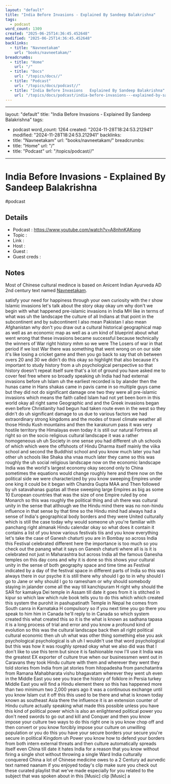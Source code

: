 ```yaml
---
layout: "default"
title: "India Before Invasions - Explained By Sandeep Balakrishna"
tags:
  - podcast
word_count: 1309
created: "2025-06-25T14:36:45.452648"
modified: "2025-06-25T14:36:45.452648"
backlinks:
  - title: "Navneetakam"
    url: "books/navneetakam/"
breadcrumbs:
  - title: "Home"
    url: "/"
  - title: "Docs"
    url: "/topics/docs//"
  - title: "Podcast"
    url: "/topics/docs/podcast//"
  - title: "India Before Invasions   Explained By Sandeep Balakrishna"
    url: "/topics/docs/podcast/india-before-invasions---explained-by-sandeep-balakrishna//"
---
```

---
layout: "default"
title: "India Before Invasions - Explained By Sandeep Balakrishna"
tags:
  - podcast
word_count: 1264
created: "2024-11-28T18:24:53.212941"
modified: "2024-11-28T18:24:53.212941"
backlinks:
  - title: "Navneetakam"
    url: "books/navneetakam/"
breadcrumbs:
  - title: "Home"
    url: "/"
  - title: "Podcast"
    url: "/topics/podcast//"
---
# India Before Invasions - Explained By Sandeep Balakrishna

#podcast

## Details

- Podcast     : https://www.youtube.com/watch?v=A8nhnKAKong
- Topic       :
- Link        :
- Host        :
- Guest       :
- Guest creds :

## Notes

Most of Chinese cultural medince is based on Anicent Indian Ayurveda AD 2nd century text named [Navneetakam](books/navneetakam/).


satisfy your need for happiness through your own curiosity with the r show Islamic invasions let's talk about the story okay okay um why don't we begin with what happened pre-islamic invasions in India MH like in terms of what was uh the landscape the culture of all Indians at that point in the subcontinent and by subcontinent I also mean Pakistan I also mean Afghanistan why don't you draw out a cultural historical geographical map as well as an economic map as well as a um kind of blueprint about what went wrong that these invasions became successful because technically the winners of War right history mhm so we were The Losers of war in that period if we lost War there was something that went wrong on on our side it's like losing a cricket game and then you go back to say that oh between overs 20 and 30 we didn't do this okay so highlight that also because it's important to study history from a uh psychological perspective so that history doesn't repeat itself sure that's a lot of ground you have asked me to cover feel free where so broadly speaking uh India had had external invasions before uh Islam uh the earliest recorded is by alander then the hunas came in Hans shakas came in pavis came in so multiple guys came but they did not do significant damage one two they were all pre-islamic invasions which means the faith called Islam had not yet been born in this world okay all right same Geographic and and the Greek invasions began even before Christianity had begun had taken route even in the west so they didn't do uh significant damage to us due to various factors we had extraordinary strong kingdoms and the modes of travel climate weather all those Hindu Kush mountains and then the karakurum pass it was very hostile territory the Himalayas even today it is still our natural Fortress all right so on the socio religious cultural landscape it was a rather homogeneous uh uh Society in one sense you had different uh uh schools of which which were the offshoots of Hindu Dharma itself mainly the viika school and second the Buddhist school and you know much later you had other uh schools like Shaka sha vnaa much later they came so this was roughly the uh social religious landscape now on the economic landscape India was the world's largest economy okay second only to China sometimes the equations would change roughly here and there now on the political side we were characterized by you know sweeping Empires under one king it could be it began with Chandra Gupta MAA and Then followed by uh satavahanas guptas all these sweeping large Empires as big as some 10 European countries that was the size of one Empire ruled by one Monarch so this was roughly the political thing and uh there was cultural unity in the sense that although we the Hindu mind there was no non-hindu influence in that sense by that time so the Hindu mind had always had a sense of India's geographical body borders and they were United culturally which is still the case today why would someone uh you're familiar with panchang right almanak Hindu calendar okay so what does it contain it contains a list of you know various festivals tiis and you know everything let's take the case of Ganesh chaturti you are in Bombay so across India this Festival celebrated different here the importance is too much so you check out the panang what it says on Ganesh chaturti where all is is it is celebrated not just in Maharashtra but across India all the famous Ganesha temples on this day cons and why it is done so this shows your cultural unity in the sense of both geography space and time time as Festival indicated by a day of the festival space in different parts of India so this was always there in our psyche it is still there why should I go to in why should I go to Jane or why should I go to ramesham or why should somebody staying in jalander come all the way till kanchipuram H right why should the SAR for kamakya Dei temple in Assam till date it goes from it is stitched in kipur so which law which rule book tells you to do this which which created this system the purohit in pashupatinath Temple in Nepal he comes from South canra in Karnataka H compulsory so if you next time you go there you speak to him him in Canada he'll reply to in Canada so which system created this what created this so it is the what is known as sadhana tapasa it is a long process of trial and error and you know a profound kind of evolution so this was the cultural landscape back then all right political cultural economic then uh uh what was other thing something else you ask psychological psychological is uh uh I wouldn't use that word psychological but this was how it was roughly spread okay what we also did was that I don't like to use this term but since it is fashionable now I'll use it India was the greatest EX exporter of culture true when our businessmen went out in Caravans they took Hindu culture with them and wherever they went they told stories from India from jat stories from hitopadesha from panchatantra from Ramana Mahabharata vishu bhagavatam wherever they went uh even in the Middle East you see you trace the history of folklore in Persia turkey Middle East you will find a Hindu element there so this has happened more than two minimum two 2,000 years ago it was a continuous exchange until you know Islam cut it off this this used to be there and what is known today known as southeast Asia there the influence it is an extension counter of Hindu culture actually speaking what made this possible unless you have this kind of political power which is also an enlightened political power you don't need swords to go out and kill and Conquer and then you know impose your culture two ways to do this right one is you know chop off and then convert or you know forcibly impose your culture on unwilling population or you do this you have your secure borders your secure you're secure in political Kingdom uh Power you know how to defend your borders from both intern external threats and then culture automatically spreads itself even China till date it hates India for a reason that you know without firing a single shot without throwing a single Ward India culturally conquered China a lot of Chinese medicine owes to a 2 Century ad aurvedic text named naanam if you enjoyed today's clip make sure you check out these curated playlist that we've made especially for you related to the subject that was spoken about in this [Music] clip [Music] a

[//begin]: # "Autogenerated link references for markdown compatibility"
[Navneetakam]: ../books/Navneetakam.md "Navneetakam"
[//end]: # "Autogenerated link references"